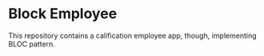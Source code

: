 # Block Employee

This repository contains a calification employee app, though, implementing BLOC pattern.
